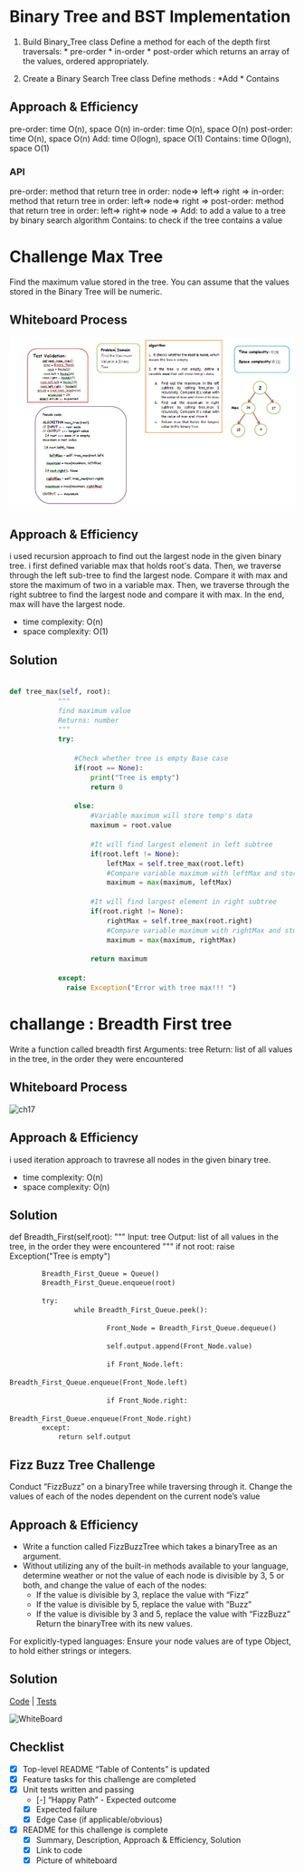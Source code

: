 # Binary Tree and BST Implementation

1. Build Binary_Tree class Define a method for each of the depth first traversals:
         * pre-order
         * in-order
         * post-order
which returns an array of the values, ordered appropriately.

2. Create a Binary Search Tree class Define methods :
         *Add
         * Contains

## Approach & Efficiency

pre-order: time O(n), space O(n)
in-order: time O(n), space O(n)
post-order: time O(n), space O(n)
Add: time O(logn), space O(1)
Contains: time O(logn), space O(1)

### API

pre-order: method that return tree in order: node=> left=> right =>
in-order: method that return tree in order: left=> node=> right =>
post-order: method that return tree in order: left=> right=> node =>
Add: to add a value to a tree by binary search algorithm
Contains: to check if the tree contains a value

# Challenge Max Tree

Find the maximum value stored in the tree. You can assume that the values stored in the Binary Tree will be numeric.

## Whiteboard Process

![ch16](ch16.png)

## Approach & Efficiency

 i used recursion approach to  find out the largest node in the given binary tree. i first defined variable max that holds root's data. Then, we traverse through the left sub-tree to find the largest node. Compare it with max and store the maximum of two in a variable max. Then, we traverse through the right subtree to find the largest node and compare it with max. In the end, max will have the largest node.

- time complexity: O(n)
- space complexity: O(1)

## Solution

```python

def tree_max(self, root):
            """
            find maximum value
            Returns: number
            """
            try:

                #Check whether tree is empty Base case
                if(root == None):
                    print("Tree is empty")
                    return 0

                else:
                    #Variable maximum will store temp's data
                    maximum = root.value

                    #It will find largest element in left subtree
                    if(root.left != None):
                        leftMax = self.tree_max(root.left)
                        #Compare variable maximum with leftMax and store greater value into maximum
                        maximum = max(maximum, leftMax)

                    #It will find largest element in right subtree
                    if(root.right != None):
                        rightMax = self.tree_max(root.right)
                        #Compare variable maximum with rightMax and store greater value into maximum
                        maximum = max(maximum, rightMax)

                    return maximum

            except:
              raise Exception("Error with tree max!!! ")
```

# challange : Breadth First tree

Write a function called breadth first
Arguments: tree
Return: list of all values in the tree, in the order they were encountered

## Whiteboard Process

![ch17](CH7.drawio.png)

## Approach & Efficiency

 i used iteration  approach to  travrese all nodes in the given binary tree.

- time complexity: O(n)
- space complexity: O(n)

## Solution

   def Breadth_First(self,root):
            """
            Input: tree
            Output: list of all values in the tree, in the order they were encountered
            """
            if not root:
                        raise Exception("Tree is empty")

            Breadth_First_Queue = Queue()
            Breadth_First_Queue.enqueue(root)

            try:
                    while Breadth_First_Queue.peek():

                            Front_Node = Breadth_First_Queue.dequeue()

                            self.output.append(Front_Node.value)

                            if Front_Node.left:
                                Breadth_First_Queue.enqueue(Front_Node.left)

                            if Front_Node.right:
                                Breadth_First_Queue.enqueue(Front_Node.right)
            except:
                return self.output

## Fizz Buzz Tree Challenge

Conduct “FizzBuzz” on a binaryTree while traversing through it. Change the values of each of the nodes dependent on the current node’s value

## Approach & Efficiency

- Write a function called FizzBuzzTree which takes a binaryTree as an argument.
- Without utilizing any of the built-in methods available to your language, determine weather or not the value of each
 node is divisible by 3, 5 or both, and change the value of each of the nodes:
  - If the value is divisible by 3, replace the value with “Fizz”
  - If the value is divisible by 5, replace the value with “Buzz”
  - If the value is divisible by 3 and 5, replace the value with “FizzBuzz”
     Return the binaryTree with its new values.

For explicitly-typed languages: Ensure your node values are of type Object, to hold either strings or integers.

## Solution

[Code](../trees/tree_fizz_buzz.py) | [Tests](../trees/tests/test_tree_fizz_buzz.py)

![WhiteBoard]()

## Checklist

- [x] Top-level README “Table of Contents” is updated
- [x] Feature tasks for this challenge are completed
- [x] Unit tests written and passing
  - [-] “Happy Path” - Expected outcome
  - [x] Expected failure
  - [x] Edge Case (if applicable/obvious)
- [x] README for this challenge is complete
  - [x] Summary, Description, Approach & Efficiency, Solution
  - [x] Link to code
  - [x] Picture of whiteboard
